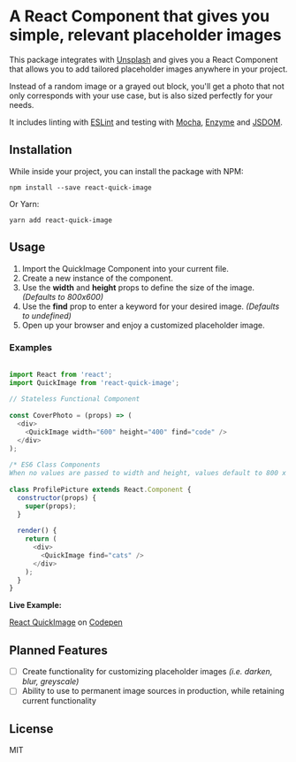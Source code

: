 # A React Component that gives you simple, relevant placeholder images

This package integrates with [Unsplash](https://source.unsplash.com/) and gives you a React Component that allows you to add tailored placeholder images anywhere in your project.

Instead of a random image or a grayed out block, you'll get a photo that not only corresponds with your use case, but is also sized perfectly for your needs.

It includes linting with [ESLint](http://eslint.org/) and testing with [Mocha](https://mochajs.org/), [Enzyme](http://airbnb.io/enzyme/) and [JSDOM](https://github.com/tmpvar/jsdom).

## Installation

While inside your project, you can install the package with NPM:

`npm install --save react-quick-image`

Or Yarn:

`yarn add react-quick-image`

## Usage

1. Import the QuickImage Component into your current file.
2. Create a new instance of the component.
3. Use the **width** and **height** props to define the size of the image. *(Defaults to 800x600)*
4. Use the **find** prop to enter a keyword for your desired image. *(Defaults to undefined)*
5. Open up your browser and enjoy a customized placeholder image.

### Examples 
```javascript
 
import React from 'react';
import QuickImage from 'react-quick-image';
 
// Stateless Functional Component
 
const CoverPhoto = (props) => (
  <div>
    <QuickImage width="600" height="400" find="code" />
  </div>
);
 
/* ES6 Class Components
When no values are passed to width and height, values default to 800 x 600.*/
 
class ProfilePicture extends React.Component {
  constructor(props) {
    super(props);
  }
  
  render() {
    return (
      <div>
        <QuickImage find="cats" />
      </div>
    );
  }
}

``` 
 
 **Live Example:**
 
[React QuickImage](http://codepen.io/cbeard/pen/WpYdZW) on [Codepen](http://codepen.io)
 
## Planned Features

- [ ] Create functionality for customizing placeholder images *(i.e. darken, blur, greyscale)*
- [ ] Ability to use to permanent image sources in production, while retaining current functionality

## License

MIT
